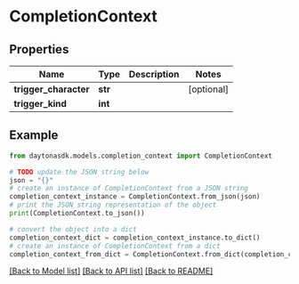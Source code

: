 # CompletionContext


## Properties

Name | Type | Description | Notes
------------ | ------------- | ------------- | -------------
**trigger_character** | **str** |  | [optional] 
**trigger_kind** | **int** |  | 

## Example

```python
from daytonasdk.models.completion_context import CompletionContext

# TODO update the JSON string below
json = "{}"
# create an instance of CompletionContext from a JSON string
completion_context_instance = CompletionContext.from_json(json)
# print the JSON string representation of the object
print(CompletionContext.to_json())

# convert the object into a dict
completion_context_dict = completion_context_instance.to_dict()
# create an instance of CompletionContext from a dict
completion_context_from_dict = CompletionContext.from_dict(completion_context_dict)
```
[[Back to Model list]](../README.md#documentation-for-models) [[Back to API list]](../README.md#documentation-for-api-endpoints) [[Back to README]](../README.md)


